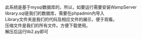 此系统是基于mysql数据库的，所以，如要运行需要安装WampServer  
library.sql是我们的数据库，需要在phpadmin内导入  
Library文件夹是我们的代码及相应文件的展示，便于观看。  
压缩文件是我们的所有文件。方便下载使用。  
解压后运行lib2.py即可  

